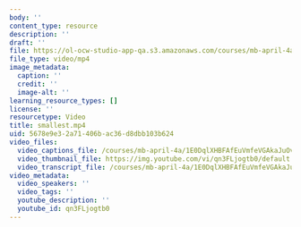 ```yaml
---
body: ''
content_type: resource
description: ''
draft: ''
file: https://ol-ocw-studio-app-qa.s3.amazonaws.com/courses/mb-april-4a/smallest_360p_16_9.mp4
file_type: video/mp4
image_metadata:
  caption: ''
  credit: ''
  image-alt: ''
learning_resource_types: []
license: ''
resourcetype: Video
title: smallest.mp4
uid: 5678e9e3-2a71-406b-ac36-d8dbb103b624
video_files:
  video_captions_file: /courses/mb-april-4a/1E0DqlXHBFAfEuVmfeVGAkaJuOvYg7m5A_transcript.webvtt
  video_thumbnail_file: https://img.youtube.com/vi/qn3FLjogtb0/default.jpg
  video_transcript_file: /courses/mb-april-4a/1E0DqlXHBFAfEuVmfeVGAkaJuOvYg7m5A_transcript.pdf
video_metadata:
  video_speakers: ''
  video_tags: ''
  youtube_description: ''
  youtube_id: qn3FLjogtb0
---
```

